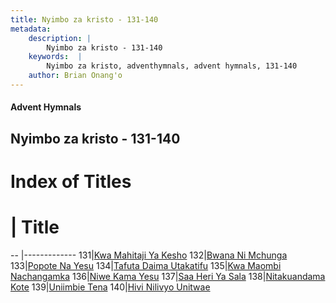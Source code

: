 ```yaml
---
title: Nyimbo za kristo - 131-140
metadata:
    description: |
        Nyimbo za kristo - 131-140
    keywords:  |
        Nyimbo za kristo, adventhymnals, advent hymnals, 131-140
    author: Brian Onang'o
---
```


#### Advent Hymnals
## Nyimbo za kristo - 131-140

# Index of Titles
# | Title                        
-- |-------------
131|[Kwa Mahitaji Ya Kesho](/nyimbo-za-kristo/nyimbo-za-kristo/101-200/131-140/Kwa-Mahitaji-Ya-Kesho)
132|[Bwana Ni Mchunga](/nyimbo-za-kristo/nyimbo-za-kristo/101-200/131-140/Bwana-Ni-Mchunga)
133|[Popote Na Yesu](/nyimbo-za-kristo/nyimbo-za-kristo/101-200/131-140/Popote-Na-Yesu)
134|[Tafuta Daima Utakatifu](/nyimbo-za-kristo/nyimbo-za-kristo/101-200/131-140/Tafuta-Daima-Utakatifu)
135|[Kwa Maombi Nachangamka](/nyimbo-za-kristo/nyimbo-za-kristo/101-200/131-140/Kwa-Maombi-Nachangamka)
136|[Niwe Kama Yesu](/nyimbo-za-kristo/nyimbo-za-kristo/101-200/131-140/Niwe-Kama-Yesu)
137|[Saa Heri Ya Sala](/nyimbo-za-kristo/nyimbo-za-kristo/101-200/131-140/Saa-Heri-Ya-Sala)
138|[Nitakuandama Kote](/nyimbo-za-kristo/nyimbo-za-kristo/101-200/131-140/Nitakuandama-Kote)
139|[Uniimbie Tena](/nyimbo-za-kristo/nyimbo-za-kristo/101-200/131-140/Uniimbie-Tena)
140|[Hivi Nilivyo Unitwae](/nyimbo-za-kristo/nyimbo-za-kristo/101-200/131-140/Hivi-Nilivyo-Unitwae)
